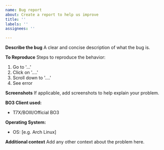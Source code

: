 ```yaml
---
name: Bug report
about: Create a report to help us improve
title: ''
labels: ''
assignees: ''

---
```


**Describe the bug**
A clear and concise description of what the bug is.

**To Reproduce**
Steps to reproduce the behavior:
1. Go to '...'
2. Click on '....'
3. Scroll down to '....'
4. See error

**Screenshots**
If applicable, add screenshots to help explain your problem.

**BO3 Client used:**
 - T7X/BOIII/Official BO3

**Operating System:**
 - OS: [e.g. Arch Linux]

**Additional context**
Add any other context about the problem here.
